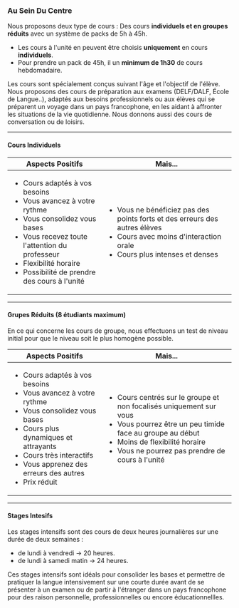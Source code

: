 ### Au Sein Du Centre

Nous proposons deux type de cours : Des cours **individuels et en groupes réduits** avec un système de packs de 5h à 45h.

- Les cours à l'unité en peuvent être choisis **uniquement** en cours **individuels**.
- Pour prendre un pack de 45h, il un **minimum de 1h30** de cours hebdomadaire.

Les cours sont spécialement conçus suivant l'âge et l'objectif de l'élève. Nous proposons des cours de préparation aux examens (DELF/DALF, École de Langue..), adaptés aux besoins professionnels ou aux élèves qui se préparent un voyage dans un pays francophone, en les aidant à affronter les situations de la vie quotidienne. Nous donnons aussi des cours de conversation ou de loisirs.

---

#### Cours Individuels

<table>
	<thead>
		<tr>
			<th>Aspects Positifs</th>
			<th>Mais...</th>
		</tr>
	</thead>
	<tbody>
		<tr>
			<td>
				<ul>
					<li>Cours adaptés à vos besoins</li>
					<li>Vous avancez à votre rythme</li>
					<li>Vous consolidez vous bases</li>
					<li>Vous recevez toute l'attention du professeur</li>
					<li>Flexibilité horaire</li>
					<li>Possibilité de prendre des cours à l'unité</li>
				</ul>
			</td>
			<td>
				<ul>
					<li>Vous ne bénéficiez pas des points forts et des erreurs des autres élèves</li>
					<li>Cours avec moins d'interaction orale</li>
					<li>Cours plus intenses et denses</li>
				</ul>
			</td>
		</tr>
	</tbody>
</table>

---

#### Grupes Réduits (8 étudiants maximum)

En ce qui concerne les cours de groupe, nous effectuons un test de niveau initial pour que le niveau soit le plus homogène possible.

<table>
	<thead>
		<tr>
			<th>Aspects Positifs</th>
			<th>Mais...</th>
		</tr>
	</thead>
	<tbody>
		<tr>
			<td>
				<ul>
					<li>Cours adaptés à vos besoins</li>
					<li>Vous avancez à votre rythme</li>
					<li>Vous consolidez vous bases</li>
					<li>Cours plus dynamiques et attrayants</li>
					<li>Cours très interactifs</li>
					<li>Vous apprenez des erreurs des autres</li>
					<li>Prix réduit</li>
				</ul>
			</td>
			<td>
				<ul>
					<li>Cours centrés sur le groupe et non focalisés uniquement sur vous</li>
					<li>Vous pourrez être un peu timide face au groupe au début</li>
					<li>Moins de flexibilité horaire</li>
					<li>Vous ne pourrez pas prendre de cours à l'unité</li>
				</ul>
			</td>
		</tr>
	</tbody>
</table>

---

#### Stages Intesifs

Les stages intensifs sont des cours de deux heures journalières sur une durée de deux semaines :

- de lundi à vendredi → 20 heures.
- de lundi à samedi matin → 24 heures.

Ces stages intensifs sont idéals pour consolider les bases et permettre de pratiquer la langue intensivement sur une courte durée avant de se présenter à un examen ou de partir à l'étranger dans un pays francophone pour des raison personnelle, professionnelles ou encore éducationnellles.
